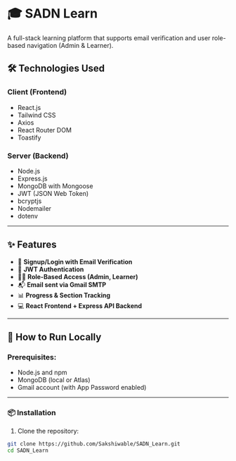 # 🎓 SADN Learn

A full-stack learning platform that supports email verification and user role-based navigation (Admin & Learner).

## 🛠️ Technologies Used

### Client (Frontend)
- React.js
- Tailwind CSS
- Axios
- React Router DOM
- Toastify

### Server (Backend)
- Node.js
- Express.js
- MongoDB with Mongoose
- JWT (JSON Web Token)
- bcryptjs
- Nodemailer
- dotenv

---

## ✨ Features

- 🔐 **Signup/Login with Email Verification**
- 🧾 **JWT Authentication**
- 👩‍🏫 **Role-Based Access (Admin, Learner)**
- 📬 **Email sent via Gmail SMTP**
- 📊 **Progress & Section Tracking**
- 💻 **React Frontend + Express API Backend**

---

## 🚀 How to Run Locally

### Prerequisites:
- Node.js and npm
- MongoDB (local or Atlas)
- Gmail account (with App Password enabled)

---

### 📦 Installation

1. Clone the repository:
```bash
git clone https://github.com/Sakshiwable/SADN_Learn.git
cd SADN_Learn

